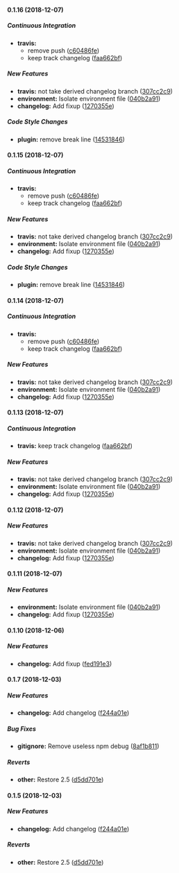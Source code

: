 #### 0.1.16 (2018-12-07)

##### Continuous Integration

* **travis:**
  *  remove push ([c60486fe](https://github.com/chadyred/glpi-ocsinventory-stack-docker/commit/c60486fe4b6c3c8e9f5bb40fb30e05af7688eee9))
  *  keep track changelog ([faa662bf](https://github.com/chadyred/glpi-ocsinventory-stack-docker/commit/faa662bf1cb17d5866e81fa58d017dd680c5fa1b))

##### New Features

* **travis:**  not take derived changelog branch ([307cc2c9](https://github.com/chadyred/glpi-ocsinventory-stack-docker/commit/307cc2c9f3d8785fcd856efc7e3dc5fbce248396))
* **environment:**  Isolate environment file ([040b2a91](https://github.com/chadyred/glpi-ocsinventory-stack-docker/commit/040b2a91b7fbe1cc2c2663822af65a0d8d0926c1))
* **changelog:**  Add fixup ([1270355e](https://github.com/chadyred/glpi-ocsinventory-stack-docker/commit/1270355ed27410bc9e80ac5eb502cd95f7c55cdb))

##### Code Style Changes

* **plugin:**  remove break line ([14531846](https://github.com/chadyred/glpi-ocsinventory-stack-docker/commit/14531846bc32f2c410db9a6a4e476d032c308785))

#### 0.1.15 (2018-12-07)

##### Continuous Integration

* **travis:**
  *  remove push ([c60486fe](https://github.com/chadyred/glpi-ocsinventory-stack-docker/commit/c60486fe4b6c3c8e9f5bb40fb30e05af7688eee9))
  *  keep track changelog ([faa662bf](https://github.com/chadyred/glpi-ocsinventory-stack-docker/commit/faa662bf1cb17d5866e81fa58d017dd680c5fa1b))

##### New Features

* **travis:**  not take derived changelog branch ([307cc2c9](https://github.com/chadyred/glpi-ocsinventory-stack-docker/commit/307cc2c9f3d8785fcd856efc7e3dc5fbce248396))
* **environment:**  Isolate environment file ([040b2a91](https://github.com/chadyred/glpi-ocsinventory-stack-docker/commit/040b2a91b7fbe1cc2c2663822af65a0d8d0926c1))
* **changelog:**  Add fixup ([1270355e](https://github.com/chadyred/glpi-ocsinventory-stack-docker/commit/1270355ed27410bc9e80ac5eb502cd95f7c55cdb))

##### Code Style Changes

* **plugin:**  remove break line ([14531846](https://github.com/chadyred/glpi-ocsinventory-stack-docker/commit/14531846bc32f2c410db9a6a4e476d032c308785))

#### 0.1.14 (2018-12-07)

##### Continuous Integration

* **travis:**
  *  remove push ([c60486fe](https://github.com/chadyred/glpi-ocsinventory-stack-docker/commit/c60486fe4b6c3c8e9f5bb40fb30e05af7688eee9))
  *  keep track changelog ([faa662bf](https://github.com/chadyred/glpi-ocsinventory-stack-docker/commit/faa662bf1cb17d5866e81fa58d017dd680c5fa1b))

##### New Features

* **travis:**  not take derived changelog branch ([307cc2c9](https://github.com/chadyred/glpi-ocsinventory-stack-docker/commit/307cc2c9f3d8785fcd856efc7e3dc5fbce248396))
* **environment:**  Isolate environment file ([040b2a91](https://github.com/chadyred/glpi-ocsinventory-stack-docker/commit/040b2a91b7fbe1cc2c2663822af65a0d8d0926c1))
* **changelog:**  Add fixup ([1270355e](https://github.com/chadyred/glpi-ocsinventory-stack-docker/commit/1270355ed27410bc9e80ac5eb502cd95f7c55cdb))

#### 0.1.13 (2018-12-07)

##### Continuous Integration

* **travis:**  keep track changelog ([faa662bf](https://github.com/chadyred/glpi-ocsinventory-stack-docker/commit/faa662bf1cb17d5866e81fa58d017dd680c5fa1b))

##### New Features

* **travis:**  not take derived changelog branch ([307cc2c9](https://github.com/chadyred/glpi-ocsinventory-stack-docker/commit/307cc2c9f3d8785fcd856efc7e3dc5fbce248396))
* **environment:**  Isolate environment file ([040b2a91](https://github.com/chadyred/glpi-ocsinventory-stack-docker/commit/040b2a91b7fbe1cc2c2663822af65a0d8d0926c1))
* **changelog:**  Add fixup ([1270355e](https://github.com/chadyred/glpi-ocsinventory-stack-docker/commit/1270355ed27410bc9e80ac5eb502cd95f7c55cdb))

#### 0.1.12 (2018-12-07)

##### New Features

* **travis:**  not take derived changelog branch ([307cc2c9](https://github.com/chadyred/glpi-ocsinventory-stack-docker/commit/307cc2c9f3d8785fcd856efc7e3dc5fbce248396))
* **environment:**  Isolate environment file ([040b2a91](https://github.com/chadyred/glpi-ocsinventory-stack-docker/commit/040b2a91b7fbe1cc2c2663822af65a0d8d0926c1))
* **changelog:**  Add fixup ([1270355e](https://github.com/chadyred/glpi-ocsinventory-stack-docker/commit/1270355ed27410bc9e80ac5eb502cd95f7c55cdb))

#### 0.1.11 (2018-12-07)

##### New Features

* **environment:**  Isolate environment file ([040b2a91](https://github.com/chadyred/glpi-ocsinventory-stack-docker/commit/040b2a91b7fbe1cc2c2663822af65a0d8d0926c1))
* **changelog:**  Add fixup ([1270355e](https://github.com/chadyred/glpi-ocsinventory-stack-docker/commit/1270355ed27410bc9e80ac5eb502cd95f7c55cdb))

#### 0.1.10 (2018-12-06)

##### New Features

* **changelog:**  Add fixup ([fed191e3](https://github.com/chadyred/glpi-ocsinventory-stack-docker/commit/fed191e3202183da1c0e3bc74a882f71f44e0a41))

#### 0.1.7 (2018-12-03)

##### New Features

* **changelog:**  Add changelog ([f244a01e](https://github.com/chadyred/glpi-ocsinventory-stack-docker/commit/f244a01e3c496f81f1c2777889409d3ca0424f52))

##### Bug Fixes

* **gitignore:**  Remove useless npm debug ([8af1b811](https://github.com/chadyred/glpi-ocsinventory-stack-docker/commit/8af1b8113d5fcda4c31bc3f9415017ccc9318724))

##### Reverts

* **other:**  Restore 2.5 ([d5dd701e](https://github.com/chadyred/glpi-ocsinventory-stack-docker/commit/d5dd701e74d6f9b58bfd0827eb1c9014cb9eda2a))

#### 0.1.5 (2018-12-03)

##### New Features

* **changelog:**  Add changelog ([f244a01e](https://github.com/chadyred/glpi-ocsinventory-stack-docker/commit/f244a01e3c496f81f1c2777889409d3ca0424f52))

##### Reverts

* **other:**  Restore 2.5 ([d5dd701e](https://github.com/chadyred/glpi-ocsinventory-stack-docker/commit/d5dd701e74d6f9b58bfd0827eb1c9014cb9eda2a))

